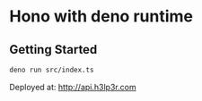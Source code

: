 # Hono with deno runtime

## Getting Started

```sh
deno run src/index.ts
```

Deployed at: http://api.h3lp3r.com

